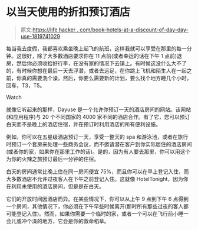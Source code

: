 # 以当天使用的折扣预订酒店

> 原文:[https://life hacker . com/book-hotels-at-a-discount-of-day-day-use-1819741029](https://lifehacker.com/book-hotels-at-a-discount-for-the-day-with-dayuse-1819741029)

每当我去度假，我都喜欢乘坐晚上起飞的航班，这样我就可以享受在那里的每一分钟。这很好，除了大多数酒店要求你在 11 点前(或者幸运的话在下午 1 点前)退房，然后你必须收拾好行李，在没有家的情况下去镇上。有时候这没什么大不了的，有时候你想在最后一天去浮潜，或者去远足，在你跳上飞机和陌生人在一起之前，你真的需要洗个澡。然后，你要么需要新的计划，要么找个地方睡几个小时。回车，T3，T5。 

Watch

就像它听起来的那样，Dayuse 是一个允许你预订一天的酒店房间的网站。该网站(和应用程序)与 20 个不同国家的 4000 家不同的酒店合作。有了它，您可以预订白天而不是晚上的酒店住宿，并在预订时利用酒店的所有便利设施。

例如，你可以在五星级酒店预订一天，享受一整天的 spa 和游泳池，或者在旅行时预订一个套房来处理一些商务会议，而不邀请潜在客户到你实际居住的酒店房间(或者你的家，如果你在那里工作的话)。是的，因为有人要去那里，你可以用这个为你的火辣之旅预订最后一分钟的住宿。

白天的房间通常比晚上住在同一房间便宜 75%，而且你可以在早上登记入住，而大多数酒店不允许过夜客人在下午之前登记入住。这就像 HotelTonight，因为你在利用未使用的酒店房间，但是是在白天。

它们的开放时间因酒店而异。在某些情况下，你可以从上午 9 点到下午 6 点得到一个房间，其他情况下，你必须在下午早些时候离开(那时所有那些过夜的客人都可能登记入住)。然而，如果你需要一个临时的家，或者一个可以在飞行前小睡一会儿或冲个澡的地方，它会是你的救命稻草。